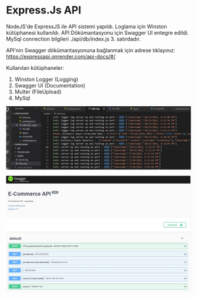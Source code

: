 # Express.Js API

NodeJS'de ExpressJS ile API sistemi yapıldı. Loglama için Winston kütüphanesi kullanıldı. API Dökümantasyonu için Swagger UI entegre edildi.
MySql connection bilgileri ./api/db/index.js 3. satırdadır.



API'nin Swagger dökümantasyonuna bağlanmak için adrese tıklayınız: https://expressapi.onrender.com/api-docs/#/

Kullanılan kütüphaneler:
1) Winston Logger (Logging)
2) Swagger UI (Documentation)
3) Multer (FileUpload)
4) MySql


![Logger.txt](./uploads/logger.jpg)

![Swagger UI](./uploads/swagger.jpg)
